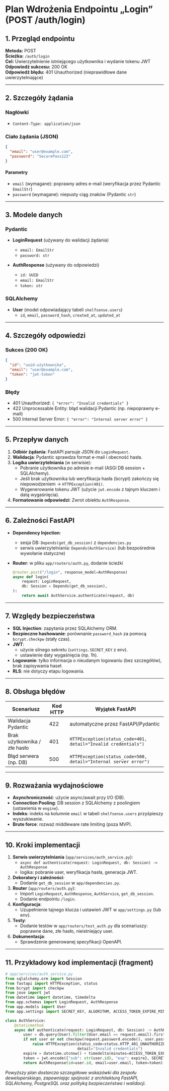 # Plan Wdrożenia Endpointu „Login” (POST /auth/login)

## 1. Przegląd endpointu

**Metoda:** POST  
**Ścieżka:** `/auth/login`  
**Cel:** Uwierzytelnienie istniejącego użytkownika i wydanie tokenu JWT  
**Odpowiedź sukcesu:** 200 OK  
**Odpowiedź błędu:** 401 Unauthorized (nieprawidłowe dane uwierzytelniające)

---

## 2. Szczegóły żądania

### Nagłówki
- `Content-Type: application/json`

### Ciało żądania (JSON)
```json
{
  "email": "user@example.com",
  "password": "SecurePass123"
}
```

#### Parametry
- `email` (wymagane): poprawny adres e-mail (weryfikacja przez Pydantic `EmailStr`)
- `password` (wymagane): niepusty ciąg znaków (Pydantic `str`)

---

## 3. Modele danych

### Pydantic
- **LoginRequest** (używany do walidacji żądania)
  - `email: EmailStr`
  - `password: str`

- **AuthResponse** (używany do odpowiedzi)
  - `id: UUID`
  - `email: EmailStr`
  - `token: str`

### SQLAlchemy
- **User** (model odpowiadający tabeli `shelfsense.users`)
  - `id`, `email`, `password_hash`, `created_at`, `updated_at`

---

## 4. Szczegóły odpowiedzi

### Sukces (200 OK)
```json
{
  "id": "uuid-użytkownika",
  "email": "user@example.com",
  "token": "jwt-token"
}
```

### Błędy
- 401 Unauthorized: `{ "error": "Invalid credentials" }`
- 422 Unprocessable Entity: błąd walidacji Pydantic (np. niepoprawny e-mail)
- 500 Internal Server Error: `{ "error": "Internal server error" }`

---

## 5. Przepływ danych

1. **Odbiór żądania**: FastAPI parsuje JSON do `LoginRequest`.  
2. **Walidacja**: Pydantic sprawdza format e-mail i obecność hasła.  
3. **Logika uwierzytelniania** (w serwisie):
   - Pobranie użytkownika po adresie e-mail (ASGI DB session + SQLAlchemy).
   - Jeśli brak użytkownika lub weryfikacja hasła (bcrypt) zakończy się niepowodzeniem → `HTTPException(401)`.
   - Wygenerowanie tokenu JWT (użycie `jwt.encode` z tajnym kluczem i datą wygaśnięcia).
4. **Formatowanie odpowiedzi**: Zwrot obiektu `AuthResponse`.

---

## 6. Zależności FastAPI

- **Dependency Injection**:
  - sesja DB: `Depends(get_db_session)` z `dependencies.py`
  - serwis uwierzytelniania: `Depends(AuthService)` (lub bezpośrednie wywołanie statyczne)

- **Router**: w pliku `app/routers/auth.py`, dodanie ścieżki
  ```python
  @router.post("/login", response_model=AuthResponse)
  async def login(
      request: LoginRequest,
      db: Session = Depends(get_db_session),
  ):
      return await AuthService.authenticate(request, db)
  ```

---

## 7. Względy bezpieczeństwa

- **SQL Injection**: zapytania przez SQLAlchemy ORM.
- **Bezpieczne hashowanie**: porównanie `password_hash` za pomocą `bcrypt.checkpw` (stały czas).
- **JWT**:
  - użycie silnego sekretu (`settings.SECRET_KEY` z env).
  - ustawienie daty wygaśnięcia (np. 1h).
- **Logowanie**: tylko informacja o nieudanym logowaniu (bez szczegółów), brak zapisywania haseł.
- **RLS**: nie dotyczy etapu logowania.

---

## 8. Obsługa błędów

| Scenariusz                      | Kod HTTP | Wyjątek FastAPI                                         |
|---------------------------------|----------|---------------------------------------------------------|
| Walidacja Pydantic              | 422      | automatyczne przez FastAPI/Pydantic                     |
| Brak użytkownika / złe hasło    | 401      | `HTTPException(status_code=401, detail="Invalid credentials")`
| Błąd serwera (np. DB)           | 500      | `HTTPException(status_code=500, detail="Internal server error")` |

---

## 9. Rozważania wydajnościowe

- **Asynchroniczność**: użycie async/await przy I/O (DB).
- **Connection Pooling**: DB session z SQLAlchemy z poolingiem (ustawienia w `engine`).
- **Indeks**: indeks na kolumnie `email` w tabeli `shelfsense.users` przyśpieszy wyszukiwanie.
- **Brute force**: rozważ middleware rate limiting (poza MVP).

---

## 10. Kroki implementacji

1. **Serwis uwierzytelniania** (`app/services/auth_service.py`):
   - `async def authenticate(request: LoginRequest, db: Session) -> AuthResponse`
   - logika: pobranie user, weryfikacja hasła, generacja JWT.
2. **Dekoratory i zależności**:
   - Dodanie `get_db_session` w `app/dependencies.py`.
3. **Router** (`app/routers/auth.py`):
   - Import `LoginRequest`, `AuthResponse`, `AuthService`, `get_db_session`.
   - Dodanie endpointu `/login`.
4. **Konfiguracja**:
   - Uzupełnienie tajnego klucza i ustawień JWT w `app/settings.py` (lub env).
5. **Testy**:
   - Dodanie testów w `app/routers/test_auth.py` dla scenariuszy: poprawne dane, złe hasło, nieistniejący user.
6. **Dokumentacja**:
   - Sprawdzenie generowanej specyfikacji OpenAPI.

---

## 11. Przykładowy kod implementacji (fragment)

```python
# app/services/auth_service.py
from sqlalchemy.orm import Session
from fastapi import HTTPException, status
from bcrypt import checkpw
from jose import jwt
from datetime import datetime, timedelta
from app.schemas import LoginRequest, AuthResponse
from app.models import User
from app.settings import SECRET_KEY, ALGORITHM, ACCESS_TOKEN_EXPIRE_MINUTES

class AuthService:
    @staticmethod
    async def authenticate(request: LoginRequest, db: Session) -> AuthResponse:
        user = db.query(User).filter(User.email == request.email).first()
        if not user or not checkpw(request.password.encode(), user.password_hash.encode()):
            raise HTTPException(status_code=status.HTTP_401_UNAUTHORIZED,
                                detail="Invalid credentials")
        expire = datetime.utcnow() + timedelta(minutes=ACCESS_TOKEN_EXPIRE_MINUTES)
        token = jwt.encode({"sub": str(user.id), "exp": expire}, SECRET_KEY, algorithm=ALGORITHM)
        return AuthResponse(id=user.id, email=user.email, token=token)
```

*Powyższy plan dostarcza szczegółowe wskazówki dla zespołu deweloperskiego, zapewniając spójność z architekturą FastAPI, SQLAlchemy, PostgreSQL oraz polityką bezpieczeństwa i walidacji.*
